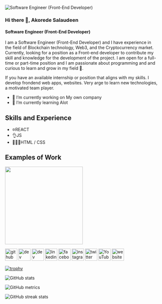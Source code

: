 
![Software Engineer (Front-End Developer)](https://github.com/upraisertech/UpraiserTech/blob/main/assets/Banner_Imgs/Screenshot%202023-10-23%20165507.png)

### Hi there 👋, Akorede Salaudeen
#### Software Engineer (Front-End Developer)

I am a Software Engineer (Front-End Developer) and I have experience in the field of Blockchain technology, Web3, and the Cryptocurrency market.
Currently, looking for a position as a Front-end developer to contribute my skill and knowledge for the development of the project. I am open for a full-time or part-time position and I am passionate about programming and and curious to learn and grow in my field 🤗. 

If you have an available internship or position that aligns with my skills. I develop frondend web apps, websites. Very arge to learn new technologies, a motivated team player.

- 🔭 I’m currently working on My own company 
- 🌱 I’m currently learning Alot

## Skills and Experience
* 🔯REACT
* 👌JS
* 🧑🏻‍💻HTML / CSS

## Examples of Work
<img src="https://github.com/upraisertech/UpraiserTech/blob/main/assets/imgs/works/ecomogame.jpeg" width="256"/>



[<img src='https://cdn.jsdelivr.net/npm/simple-icons@3.0.1/icons/github.svg' alt='github' height='40'>](https://github.com/upraisertech)  [<img src='https://cdn.jsdelivr.net/npm/simple-icons@3.0.1/icons/dev-dot-to.svg' alt='dev' height='40'>](https://dev.to/upraisertech)  [<img src='https://cdn.jsdelivr.net/npm/simple-icons@3.0.1/icons/hashnode.svg' alt='dev' height='40'>](upraisertech)  [<img src='https://cdn.jsdelivr.net/npm/simple-icons@3.0.1/icons/linkedin.svg' alt='linkedin' height='40'>](https://www.linkedin.com/in/upraisertech/)  [<img src='https://cdn.jsdelivr.net/npm/simple-icons@3.0.1/icons/facebook.svg' alt='facebook' height='40'>](https://www.facebook.com/upraisertech)  [<img src='https://cdn.jsdelivr.net/npm/simple-icons@3.0.1/icons/instagram.svg' alt='instagram' height='40'>](https://www.instagram.com/upraisertech/)  [<img src='https://cdn.jsdelivr.net/npm/simple-icons@3.0.1/icons/twitter.svg' alt='twitter' height='40'>](https://twitter.com/upraisertech)  [<img src='https://cdn.jsdelivr.net/npm/simple-icons@3.0.1/icons/youtube.svg' alt='YouTube' height='40'>](https://www.youtube.com/channel/upraisertech)  [<img src='https://cdn.jsdelivr.net/npm/simple-icons@3.0.1/icons/icloud.svg' alt='website' height='40'>](https://upraisertech.vercel.app)  

[![trophy](https://github-profile-trophy.vercel.app/?username=upraisertech)](https://github.com/ryo-ma/github-profile-trophy)

![GitHub stats](https://github-readme-stats.vercel.app/api?username=upraisertech&show_icons=true&count_private=true)  

![GitHub metrics](https://metrics.lecoq.io/upraisertech)  

![GitHub streak stats](https://streak-stats.demolab.com/?user=upraisertech)  
